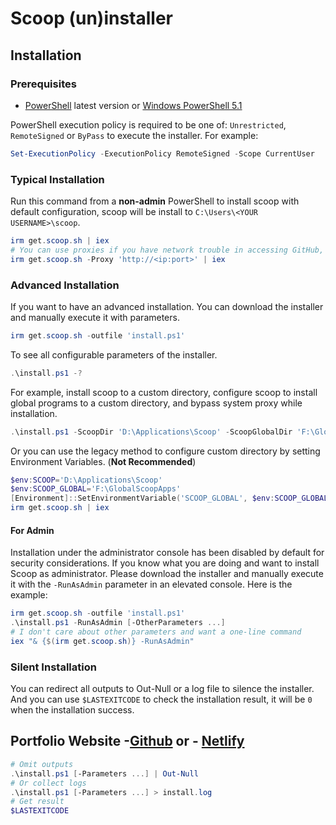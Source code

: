 # Scoop (un)installer

## Installation

### Prerequisites

- [PowerShell](https://aka.ms/powershell) latest version or [Windows PowerShell 5.1](https://aka.ms/wmf5download)

PowerShell execution policy is required to be one of: `Unrestricted`, `RemoteSigned` or `ByPass` to execute the installer. For example:

```powershell
Set-ExecutionPolicy -ExecutionPolicy RemoteSigned -Scope CurrentUser
```

### Typical Installation

Run this command from a **non-admin** PowerShell to install scoop with default configuration,
scoop will be install to `C:\Users\<YOUR USERNAME>\scoop`.

```powershell
irm get.scoop.sh | iex
# You can use proxies if you have network trouble in accessing GitHub, e.g.
irm get.scoop.sh -Proxy 'http://<ip:port>' | iex
```

### Advanced Installation

If you want to have an advanced installation. You can download the installer and manually execute it with parameters.

```powershell
irm get.scoop.sh -outfile 'install.ps1'
```

To see all configurable parameters of the installer.

```powershell
.\install.ps1 -?
```

For example, install scoop to a custom directory, configure scoop to install
global programs to a custom directory, and bypass system proxy while installation.

```powershell
.\install.ps1 -ScoopDir 'D:\Applications\Scoop' -ScoopGlobalDir 'F:\GlobalScoopApps' -NoProxy
```

Or you can use the legacy method to configure custom directory by setting Environment Variables. (**Not Recommended**)

```powershell
$env:SCOOP='D:\Applications\Scoop'
$env:SCOOP_GLOBAL='F:\GlobalScoopApps'
[Environment]::SetEnvironmentVariable('SCOOP_GLOBAL', $env:SCOOP_GLOBAL, 'Machine')
irm get.scoop.sh | iex
```

#### For Admin

Installation under the administrator console has been disabled by default for security considerations. If you know what you are doing and want to install Scoop as administrator. Please download the installer and manually execute it with the `-RunAsAdmin` parameter in an elevated console. Here is the example:

```powershell
irm get.scoop.sh -outfile 'install.ps1'
.\install.ps1 -RunAsAdmin [-OtherParameters ...]
# I don't care about other parameters and want a one-line command
iex "& {$(irm get.scoop.sh)} -RunAsAdmin"
```

### Silent Installation

You can redirect all outputs to Out-Null or a log file to silence the installer. And you can use `$LASTEXITCODE` to check the installation result, it will be `0` when the installation success.

## Portfolio Website -<a href="baesub.github.io ">Github</a> or - <a href="https://bsb718.netlify.app/">Netlify</a>

```powershell
# Omit outputs
.\install.ps1 [-Parameters ...] | Out-Null
# Or collect logs
.\install.ps1 [-Parameters ...] > install.log
# Get result
$LASTEXITCODE
```
